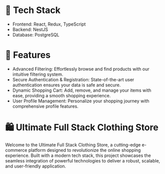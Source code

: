 # 🚀 Tech Stack
- Frontend: React, Redux, TypeScript
- Backend: NestJS
- Database: PostgreSQL
# 🌟 Features
- Advanced Filtering: Effortlessly browse and find products with our intuitive filtering system.
- Secure Authentication & Registration: State-of-the-art user authentication ensures your data is safe and secure.
- Dynamic Shopping Cart: Add, remove, and manage your items with ease, providing a smooth shopping experience.
- User Profile Management: Personalize your shopping journey with comprehensive profile features.
# 🛍️ Ultimate Full Stack Clothing Store
Welcome to the Ultimate Full Stack Clothing Store, a cutting-edge e-commerce platform designed to revolutionize the online shopping experience. Built with a modern tech stack, this project showcases the seamless integration of powerful technologies to deliver a robust, scalable, and user-friendly application.

